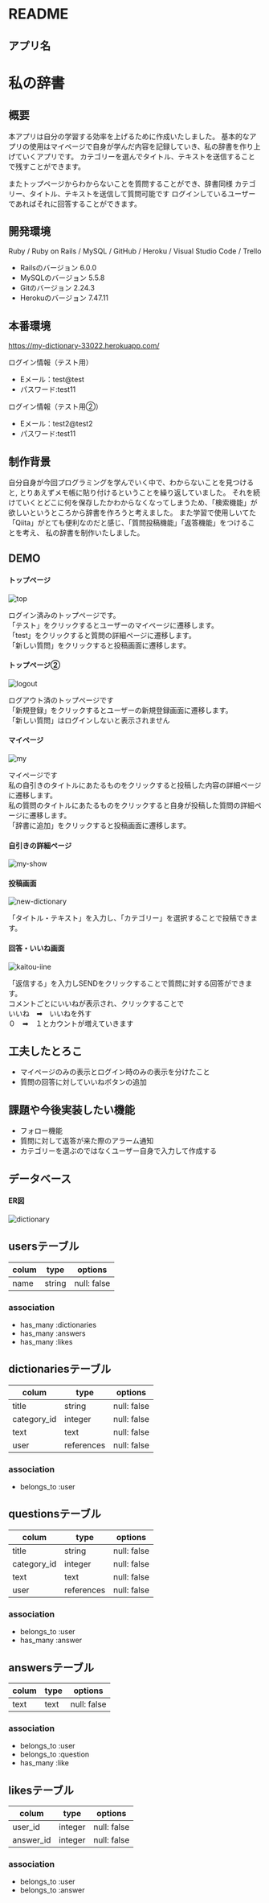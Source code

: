 # README

## アプリ名
<h1>私の辞書</h1>

##  概要
本アプリは自分の学習する効率を上げるために作成いたしました。
基本的なアプリの使用はマイページで自身が学んだ内容を記録していき、私の辞書を作り上げていくアプリです。
カテゴリーを選んでタイトル、テキストを送信することで残すことができます。

またトップページからわからないことを質問することができ、辞書同様
カテゴリー、タイトル、テキストを送信して質問可能です
ログインしているユーザーであればそれに回答することができます。

## 開発環境
Ruby / Ruby on Rails / MySQL / GitHub / Heroku / Visual Studio Code / Trello
- Railsのバージョン 6.0.0
- MySQLのバージョン 5.5.8
- Gitのバージョン 2.24.3
- Herokuのバージョン 7.47.11

## 本番環境
https://my-dictionary-33022.herokuapp.com/

ログイン情報（テスト用）
- Eメール：test@test
- パスワード:test11

ログイン情報（テスト用②）
- Eメール：test2@test2
- パスワード:test11

## 制作背景
自分自身が今回プログラミングを学んでいく中で、わからないことを見つけると,
とりあえずメモ帳に貼り付けるということを繰り返していました。
それを続けていくとどこに何を保存したかわからなくなってしまうため、「検索機能」が欲しいというところから辞書を作ろうと考えました。
また学習で使用しいてた「Qiita」がとても便利なのだと感じ、「質問投稿機能」「返答機能」をつけることを考え、
私の辞書を制作いたしました。

## DEMO

#### トップページ
![top](https://user-images.githubusercontent.com/75667929/106578207-9ed75c80-6582-11eb-9b0b-872fbddbd56f.png)

ログイン済みのトップページです。  
「テスト」をクリックするとユーザーのマイページに遷移します。  
「test」をクリックすると質問の詳細ページに遷移します。  
「新しい質問」をクリックすると投稿画面に遷移します。  

#### トップページ②
![logout](https://user-images.githubusercontent.com/75667929/106578386-cb8b7400-6582-11eb-9480-29e922e744d2.png)

ログアウト済のトップページです  
「新規登録」をクリックするとユーザーの新規登録画面に遷移します。  
「新しい質問」はログインしないと表示されません  

#### マイページ
![my](https://user-images.githubusercontent.com/75667929/106578437-d9d99000-6582-11eb-93dc-75e987e0c43b.png)

マイページです  
私の自引きのタイトルにあたるものをクリックすると投稿した内容の詳細ページに遷移します。  
私の質問のタイトルにあたるものをクリックすると自身が投稿した質問の詳細ページに遷移します。  
「辞書に追加」をクリックすると投稿画面に遷移します。  

#### 自引きの詳細ページ
![my-show](https://user-images.githubusercontent.com/75667929/106579498-1f4a8d00-6584-11eb-9779-0f3c980308e8.png)


#### 投稿画面
![new-dictionary](https://user-images.githubusercontent.com/75667929/106576952-17d5b480-6581-11eb-9069-889d372c1173.png)

「タイトル・テキスト」を入力し、「カテゴリー」を選択することで投稿できます。  

#### 回答・いいね画面
![kaitou-iine](https://user-images.githubusercontent.com/75667929/106577015-30de6580-6581-11eb-9a72-b8422b883ce6.png)

「返信する」を入力しSENDをクリックすることで質問に対する回答ができます。  
コメントごとにいいねが表示され、クリックすることで  
いいね　➡︎　いいねを外す  
０　➡︎　１とカウントが増えていきます  




## 工夫したとろこ
- マイページのみの表示とログイン時のみの表示を分けたこと
- 質問の回答に対していいねボタンの追加

## 課題や今後実装したい機能
- フォロー機能
- 質問に対して返答が来た際のアラーム通知
- カテゴリーを選ぶのではなくユーザー自身で入力して作成する

## データベース

#### ER図
![dictionary](https://user-images.githubusercontent.com/75667929/106585029-3d1af080-658a-11eb-9100-208ec665113b.png)


## usersテーブル

| colum   | type    | options      
|---------|---------|--------------
| name    | string  | null: false  

### association
- has_many :dictionaries
- has_many :answers
- has_many :likes

## dictionariesテーブル

| colum       | type       | options
|-------------|------------|--------------
| title       | string     | null: false
| category_id | integer    | null: false
| text        | text       | null: false
| user        | references | null: false

### association
- belongs_to :user

## questionsテーブル

| colum       | type       | options
|-------------|------------|--------------
| title       | string     | null: false
| category_id | integer    | null: false
| text        | text       | null: false
| user        | references | null: false

### association
- belongs_to :user
- has_many :answer

## answersテーブル

| colum       | type       | options
|-------------|------------|--------------
| text        | text       | null: false

### association
- belongs_to :user
- belongs_to :question
- has_many :like

## likesテーブル

| colum       | type       | options
|-------------|------------|--------------
| user_id     | integer    | null: false
| answer_id   | integer    | null: false

### association
- belongs_to :user
- belongs_to :answer

